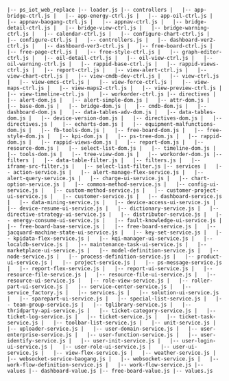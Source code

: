 `|-- ps_iot_web_replace
    |-- loader.js
    |-- controllers
    |   |-- app-bridge-ctrl.js
    |   |-- app-energy-ctrl.js
    |   |-- app-oil-ctrl.js
    |   |-- appnav-baogang-ctrl.js
    |   |-- appnav-ctrl.js
    |   |-- bridge-detail-ctrl.js
    |   |-- bridge-view-ctrl.js
    |   |-- bridge-warning-ctrl.js
    |   |-- calendar-ctrl.js
    |   |-- configure-chart-ctrl.js
    |   |-- configure-ctrl.js
    |   |-- controllers.js
    |   |-- dashboard-ver2-ctrl.js
    |   |-- dashboard-ver3-ctrl.js
    |   |-- free-board-ctrl.js
    |   |-- free-page-ctrl.js
    |   |-- free-style-ctrl.js
    |   |-- graph-editor-ctrl.js
    |   |-- oil-detail-ctrl.js
    |   |-- oil-view-ctrl.js
    |   |-- oil-warning-ctrl.js
    |   |-- rappid-base-ctrl.js
    |   |-- rappid-views-ctrl.js
    |   |-- report-ctrl.js
    |   |-- view-alert-ctrl.js
    |   |-- view-chart-ctrl.js
    |   |-- view-cmdb-dev-ctrl.js
    |   |-- view-ctrl.js
    |   |-- view-emcs-ctrl.js
    |   |-- view-force-ctrl.js
    |   |-- view-maps-ctrl.js
    |   |-- view-maps2-ctrl.js
    |   |-- view-preview-ctrl.js
    |   |-- view-timeline-ctrl.js
    |   |-- workorder-ctrl.js
    |-- directives
    |   |-- alert-dom.js
    |   |-- alert-simple-dom.js
    |   |-- attr-dom.js
    |   |-- base-dom.js
    |   |-- bridge-dom.js
    |   |-- cmdb-dom.js
    |   |-- dashboard-dom.js
    |   |-- data-tables-adv-dom.js
    |   |-- data-tables-dom.js
    |   |-- device-version-dom.js
    |   |-- directives-dom.js
    |   |-- directives.js
    |   |-- echarts-dom.js
    |   |-- equipment-malfunctions-dom.js
    |   |-- fb-tools-dom.js
    |   |-- free-board-dom.js
    |   |-- free-style-dom.js
    |   |-- kpi-dom.js
    |   |-- ps-tree-dom.js
    |   |-- rappid-dom.js
    |   |-- rappid-views-dom.js
    |   |-- report-dom.js
    |   |-- resource-dom.js
    |   |-- select-list-dom.js
    |   |-- timeline-dom.js
    |   |-- tools-dom.js
    |   |-- tree-view-dom.js
    |   |-- workorder-dom.js
    |-- filters
    |   |-- data-table-filter.js
    |   |-- filters.js
    |   |-- iframe-src-filter.js
    |   |-- select-list-filter.js
    |-- services
    |   |-- action-service.js
    |   |-- alert-manage-flex-service.js
    |   |-- alert-query-service.js
    |   |-- charge-ui-service.js
    |   |-- chart-option-service.js
    |   |-- common-method-service.js
    |   |-- config-ui-service.js
    |   |-- custom-method-service.js
    |   |-- customer-project-ui-service.js
    |   |-- customer-service.js
    |   |-- dashboard-service.js
    |   |-- data-mining-service.js
    |   |-- device-access-ui-service.js
    |   |-- device-resume-ui-service.js
    |   |-- dictionary-service.js
    |   |-- directive-strategy-ui-service.js
    |   |-- distributor-service.js
    |   |-- energy-consume-ui-service.js
    |   |-- fault-knowledge-ui-service.js
    |   |-- free-board-base-service.js
    |   |-- free-board-service.js
    |   |-- jacquard-machine-state-ui-service.js
    |   |-- key-set-service.js
    |   |-- kpidata-flex-service.js
    |   |-- kqi-manager-ui-service.js
    |   |-- localdb-service.js
    |   |-- maintenance-task-ui-service.js
    |   |-- marketplace-ui-service.js
    |   |-- model-definition-service.js
    |   |-- node-service.js
    |   |-- process-definition-service.js
    |   |-- product-ui-service.js
    |   |-- project-service.js
    |   |-- ps-message-service.js
    |   |-- report-flex-service.js
    |   |-- report-ui-service.js
    |   |-- resource-file-service.js
    |   |-- resource-file-ui-service.js
    |   |-- resource-ui-service.js
    |   |-- role-view-service.js
    |   |-- roller-part-ui-service.js
    |   |-- service-center-service.js
    |   |-- service_factory.js
    |   |-- services.js
    |   |-- solution-ui-service.js
    |   |-- sparepart-ui-service.js
    |   |-- special-list-service.js
    |   |-- team-group-service.js
    |   |-- tglibrary-service.js
    |   |-- thridparty-api-service.js
    |   |-- ticket-category-service.js
    |   |-- ticket-log-service.js
    |   |-- ticket-service.js
    |   |-- ticket-task-service.js
    |   |-- toolbar-list-service.js
    |   |-- unit-service.js
    |   |-- uploader-service.js
    |   |-- user-domain-service.js
    |   |-- user-enterprise-service.js
    |   |-- user-function-service.js
    |   |-- user-identify-service.js
    |   |-- user-init-service.js
    |   |-- user-login-ui-service.js
    |   |-- user-role-ui-service.js
    |   |-- user-ui-service.js
    |   |-- view-flex-service.js
    |   |-- weather-service.js
    |   |-- websocket-service-baogang.js
    |   |-- websocket-service.js
    |   |-- work-flow-definition-service.js
    |   |-- work-flow-service.js
    |-- values
        |-- dashboard-value.js
        |-- free-board-value.js
        |-- values.js`
